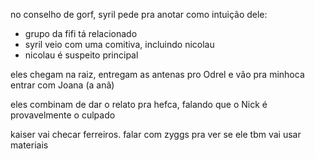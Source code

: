 no conselho de gorf, syril pede pra anotar como intuição dele:
- grupo da fifi tá relacionado
- syril veio com uma comitiva, incluindo nicolau
- nicolau é suspeito principal

eles chegam na raiz, entregam as antenas pro Odrel e vão pra minhoca entrar com Joana (a anã)

eles combinam de dar o relato pra hefca, falando que o Nick é provavelmente o culpado

kaiser vai checar ferreiros. falar com zyggs pra ver se ele tbm vai usar materiais